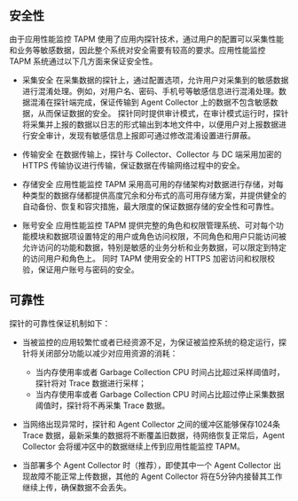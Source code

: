 ## 安全性

由于应用性能监控 TAPM 使用了应用内探针技术，通过用户的配置可以采集性能和业务等敏感数据，因此整个系统对安全需要有较高的要求。应用性能监控 TAPM 系统通过以下几方面来保证安全性。

- 采集安全
  在采集数据的探针上，通过配置选项，允许用户对采集到的敏感数据进行混淆处理。例如，对用户名、密码、手机号等敏感信息进行混淆处理。数据混淆在探针端完成，保证传输到 Agent Collector 上的数据不包含敏感数据，从而保证数据的安全。
  探针同时提供审计模式，在审计模式运行时，探针将采集并上报的数据以日志的形式输出到本地文件中，以便用户对上报数据进行安全审计，发现有敏感信息上报即可通过修改混淆设置进行屏蔽。

- 传输安全
  在数据传输上，探针与 Collector、Collector 与 DC 端采用加密的 HTTPS 传输协议进行传输，保证数据在传输网络过程中的安全。

- 存储安全
  应用性能监控 TAPM 采用高可用的存储架构对数据进行存储，对每种类型的数据存储都提供高度冗余和分布式的高可用存储方案，并提供健全的自动备份、恢复和容灾措施，最大限度的保证数据存储的安全性和可靠性。

- 账号安全
  应用性能监控 TAPM 提供完整的角色和权限管理系统、可对每个功能模块和数据项设置特定的用户或角色访问权限，不同角色和用户只能访问被允许访问的功能和数据，特别是敏感的业务分析和业务数据，可以限定到特定的访问用户和角色上。
  同时 TAPM 使用安全的 HTTPS 加密访问和权限校验，保证用户账号与密码的安全。

## 可靠性

探针的可靠性保证机制如下：

-   当被监控的应用较繁忙或者已经资源不足，为保证被监控系统的稳定运行，探针将关闭部分功能以减少对应用资源的消耗：
	-   当内存使用率或者 Garbage Collection CPU 时间占比超过采样阈值时，探针将对 Trace 数据进行采样；
	-   当内存使用率或者 Garbage Collection CPU 时间占比超过停止采集数据阈值时，探针将不再采集 Trace 数据。

-   当网络出现异常时，探针和 Agent Collector 之间的缓冲区能够保存1024条 Trace 数据，最新采集的数据将不断覆盖旧数据，待网络恢复正常后，Agent Collector 会将缓冲区中的数据继续上传到应用性能监控 TAPM。

-   当部署多个 Agent Collector 时（推荐），即使其中一个 Agent Collector 出现故障不能正常上传数据，其他的 Agent Collector 将在5分钟内接替其工作继续上传，确保数据不会丢失。
